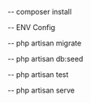 -- composer install

-- ENV Config 

-- php artisan migrate

-- php artisan db:seed

-- php artisan test

-- php artisan serve
